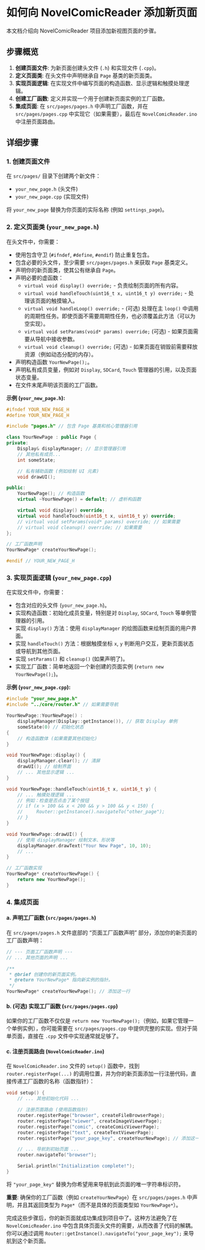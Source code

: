 # 如何向 NovelComicReader 添加新页面

本文档介绍向 NovelComicReader 项目添加新视图页面的步骤。

## 步骤概览

1.  **创建页面文件**: 为新页面创建头文件 (`.h`) 和实现文件 (`.cpp`)。
2.  **定义页面类**: 在头文件中声明继承自 `Page` 基类的新页面类。
3.  **实现页面逻辑**: 在实现文件中编写页面的构造函数、显示逻辑和触摸处理逻辑。
4.  **创建工厂函数**: 定义并实现一个用于创建新页面实例的工厂函数。
5.  **集成页面**: 在 `src/pages/pages.h` 中声明工厂函数，并在 `src/pages/pages.cpp` 中实现它（如果需要），最后在 `NovelComicReader.ino` 中注册页面路由。

## 详细步骤

### 1. 创建页面文件

在 `src/pages/` 目录下创建两个新文件：

*   `your_new_page.h` (头文件)
*   `your_new_page.cpp` (实现文件)

将 `your_new_page` 替换为你页面的实际名称 (例如 `settings_page`)。

### 2. 定义页面类 (`your_new_page.h`)

在头文件中，你需要：

*   使用包含守卫 (`#ifndef`, `#define`, `#endif`) 防止重复包含。
*   包含必要的头文件，至少需要 `src/pages/pages.h` 来获取 `Page` 基类定义。
*   声明你的新页面类，使其公有继承自 `Page`。
*   声明必要的虚函数：
    *   `virtual void display() override;` - 负责绘制页面的所有内容。
    *   `virtual void handleTouch(uint16_t x, uint16_t y) override;` - 处理该页面的触摸输入。
    *   `virtual void handleLoop() override;` - (可选) 处理在主 `loop()` 中调用的周期性任务。即使页面不需要周期性任务，也必须覆盖此方法（可以为空实现）。
    *   `virtual void setParams(void* params) override;` (可选) - 如果页面需要从导航中接收参数。
    *   `virtual void cleanup() override;` (可选) - 如果页面在销毁前需要释放资源（例如动态分配的内存）。
*   声明构造函数 `YourNewPage();`。
*   声明私有成员变量，例如对 `Display`, `SDCard`, `Touch` 管理器的引用，以及页面状态变量。
*   在文件末尾声明该页面的工厂函数。

**示例 (`your_new_page.h`):**

```cpp
#ifndef YOUR_NEW_PAGE_H
#define YOUR_NEW_PAGE_H

#include "pages.h" // 包含 Page 基类和核心管理器引用

class YourNewPage : public Page {
private:
    Display& displayManager; // 显示管理器引用
    // 其他私有成员...
    int someState;

    // 私有辅助函数 (例如绘制 UI 元素)
    void drawUI();

public:
    YourNewPage(); // 构造函数
    virtual ~YourNewPage() = default; // 虚析构函数

    virtual void display() override;
    virtual void handleTouch(uint16_t x, uint16_t y) override;
    // virtual void setParams(void* params) override; // 如果需要
    // virtual void cleanup() override; // 如果需要
};

// 工厂函数声明
YourNewPage* createYourNewPage();

#endif // YOUR_NEW_PAGE_H
```

### 3. 实现页面逻辑 (`your_new_page.cpp`)

在实现文件中，你需要：

*   包含对应的头文件 (`your_new_page.h`)。
*   实现构造函数：初始化成员变量，特别是对 `Display`, `SDCard`, `Touch` 等单例管理器的引用。
*   实现 `display()` 方法：使用 `displayManager` 的绘图函数来绘制页面的用户界面。
*   实现 `handleTouch()` 方法：根据触摸坐标 `x`, `y` 判断用户交互，更新页面状态或导航到其他页面。
*   实现 `setParams()` 和 `cleanup()` (如果声明了)。
*   实现工厂函数：简单地返回一个新创建的页面实例 (`return new YourNewPage();`)。

**示例 (`your_new_page.cpp`):**

```cpp
#include "your_new_page.h"
#include "../core/router.h" // 如果需要导航

YourNewPage::YourNewPage() :
    displayManager(Display::getInstance()), // 获取 Display 单例
    someState(0) // 初始化状态
{
    // 构造函数体 (如果需要其他初始化)
}

void YourNewPage::display() {
    displayManager.clear(); // 清屏
    drawUI(); // 绘制界面
    // ... 其他显示逻辑 ...
}

void YourNewPage::handleTouch(uint16_t x, uint16_t y) {
    // ... 触摸处理逻辑 ...
    // 例如：检查是否点击了某个按钮
    // if (x > 100 && x < 200 && y > 100 && y < 150) {
    //     Router::getInstance().navigateTo("other_page");
    // }
}

void YourNewPage::drawUI() {
    // 使用 displayManager 绘制文本、形状等
    displayManager.drawText("Your New Page", 10, 10);
    // ...
}

// 工厂函数实现
YourNewPage* createYourNewPage() {
    return new YourNewPage();
}
```

### 4. 集成页面

#### a. 声明工厂函数 (`src/pages/pages.h`)

在 `src/pages/pages.h` 文件底部的 “页面工厂函数声明” 部分，添加你的新页面的工厂函数声明：

```cpp
// --- 页面工厂函数声明 ---
// ... 其他页面的声明 ...

/**
 * @brief 创建你的新页面实例。
 * @return YourNewPage* 指向新实例的指针。
 */
YourNewPage* createYourNewPage(); // 添加这一行
```

#### b. (可选) 实现工厂函数 (`src/pages/pages.cpp`)

如果你的工厂函数不仅仅是 `return new YourNewPage();`（例如，如果它管理一个单例实例），你可能需要在 `src/pages/pages.cpp` 中提供完整的实现。但对于简单页面，直接在 `.cpp` 文件中实现通常就足够了。

#### c. 注册页面路由 (`NovelComicReader.ino`)

在 `NovelComicReader.ino` 文件的 `setup()` 函数中，找到 `router.registerPage(...)` 的调用位置，并为你的新页面添加一行注册代码，直接传递工厂函数的名称（函数指针）：

```cpp
void setup() {
    // ... 其他初始化代码 ...

    // 注册页面路由 (使用函数指针)
    router.registerPage("browser", createFileBrowserPage);
    router.registerPage("viewer", createImageViewerPage);
    router.registerPage("comic", createComicViewerPage);
    router.registerPage("text", createTextViewerPage);
    router.registerPage("your_page_key", createYourNewPage); // 添加这一行，直接传递函数名

    // ... 导航到初始页面 ...
    router.navigateTo("browser");

    Serial.println("Initialization complete!");
}
```

将 `"your_page_key"` 替换为你希望用来导航到此页面的唯一字符串标识符。

**重要**: 确保你的工厂函数（例如 `createYourNewPage`）在 `src/pages/pages.h` 中声明，并且其返回类型为 `Page*`（而不是具体的页面类型如 `YourNewPage*`）。

完成这些步骤后，你的新页面就成功集成到项目中了。这种方法避免了在 `NovelComicReader.ino` 中包含具体页面头文件的需要，从而改善了代码的解耦。你可以通过调用 `Router::getInstance().navigateTo("your_page_key");` 来导航到这个新页面。
